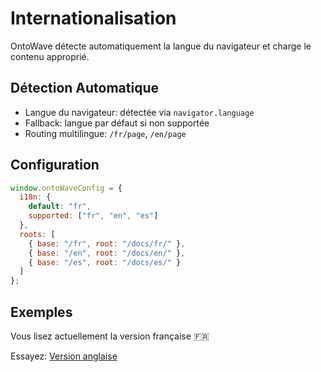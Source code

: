 # Internationalisation

OntoWave détecte automatiquement la langue du navigateur et charge le contenu approprié.

## Détection Automatique

- Langue du navigateur: détectée via `navigator.language`
- Fallback: langue par défaut si non supportée
- Routing multilingue: `/fr/page`, `/en/page`

## Configuration

```javascript
window.ontoWaveConfig = {
  i18n: {
    default: "fr",
    supported: ["fr", "en", "es"]
  },
  roots: [
    { base: "/fr", root: "/docs/fr/" },
    { base: "/en", root: "/docs/en/" },
    { base: "/es", root: "/docs/es/" }
  ]
};
```

## Exemples

Vous lisez actuellement la version française 🇫🇷

Essayez: [Version anglaise](i18n.html?lang=en)
